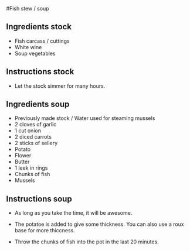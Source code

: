 #Fish stew / soup

## Ingredients stock
* Fish carcass / cuttings 
* White wine
* Soup vegetables

## Instructions stock
* Let the stock simmer for many hours.

## Ingredients soup
* Previously made stock / Water used for steaming mussels
* 2 cloves of garlic
* 1 cut onion
* 2 diced carrots
* 2 sticks of sellery
* Potato
* Flower
* Butter
* 1 leek in rings
* Chunks of fish
* Mussels

## Instructions soup
* As long as you take the time, it will be awesome.

* The potatoe is added to give some thickness. You can also use a roux base for more thiccness.
* Throw the chunks of fish into the pot in the last 20 minutes.
